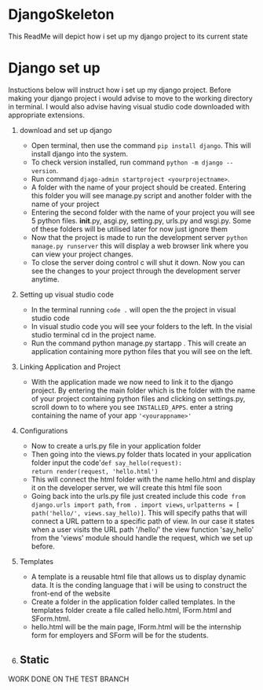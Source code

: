 # DjangoSkeleton
This ReadMe will depict how i set up my django project to its current state
# Django set up
Instuctions below will instruct how i set up my django project. Before making your django project i would advise to move to the working directory in terminal. I would also advise having visual studio code downloaded with appropriate extensions.
1. download and set up django
   - Open terminal, then use the command ```pip install django```. This will install django into the system.
   - To check version installed, run command ```python -m django --version```.
   - Run command  ```djago-admin startproject <yourprojectname>```.
   - A folder with the name of your project should be created. Entering this folder you will see manage.py script and another folder with the name of your project
   - Entering the second folder with the name of your project you will see 5 python files. __init__.py, asgi.py, setting.py, urls.py and wsgi.py. Some of these folders will be      utilised later for now just ignore them
   - Now that the project is made to run the development server ```python manage.py runserver``` this will display a web browser link where you can view your project changes.
   - To close the server doing control c will shut it down. Now you can see the changes to your project through the development server anytime.
2. Setting up visual studio code
   - In the terminal running ```code .``` will open the the project in visual studio code
   - In visual studio code you will see your folders to the left. In the visial studio terminal cd in the project name.
   - Run the command python manage.py startapp <yourappname>. This will create an application containing more python files that you will see on the left.
3. Linking Application and Project
   - With the application made we now need to link it to the django project. By entering the main folder which is the folder with the name of your project containing python         files and clicking on settings.py, scroll down to to where you see ```INSTALLED_APPS```. enter a string containing the name of your app ```'<yourappname>'```

4. Configurations
   - Now to create a urls.py file in your application folder 
   - Then going into the views.py folder thats located in your application folder input the code'```def say_hello(request):```                                               
                                                                                                         ```return render(request, 'hello.html')```
   - This will connect the html folder with the name hello.html and display it on the developer server, we will create this html file soon
   - Going back into the urls.py file just created include this code``` from django.urls import path```, ```from . import views```, ```urlpatterns = [
     path('hello/', views.say_hello)]```. This will specify paths that will connect a URL pattern to a specific path of view. In our case it states when a user visits the URL path '/hello/' the view function 'say_hello' from the 'views' module should handle the request, which we set up before.
5. Templates
   - A template is a reusable html file that allows us to display dynamic       data. It is the conding language that i will be using to construct the       front-end of the website
   - Create a folder in the application folder called templates. In the          templates folder create a file called hello.html, IForm.html and             SForm.html.
   - hello.html will be the main page, IForm.html will be the internship          form for employers and SForm will be for the students.
6. Static
   -


WORK DONE ON THE TEST BRANCH 

